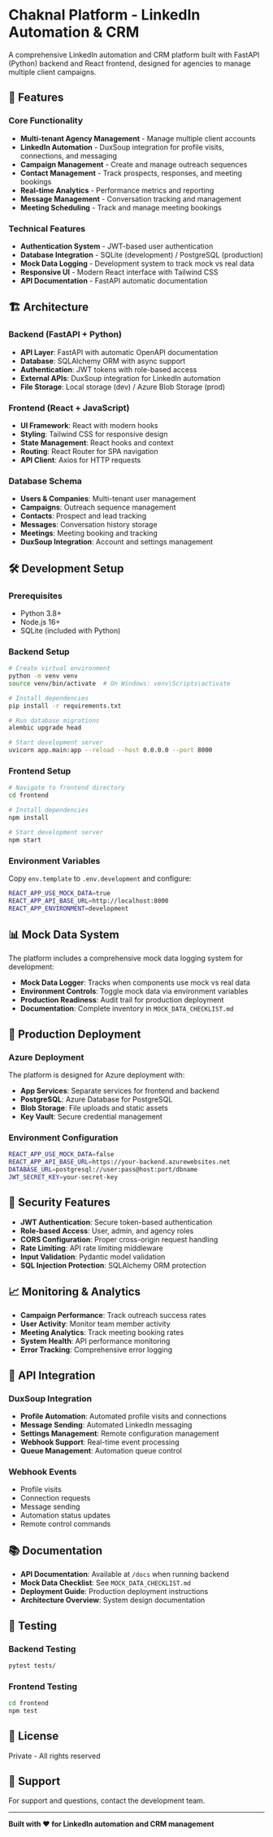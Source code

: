 # Chaknal Platform - LinkedIn Automation & CRM

A comprehensive LinkedIn automation and CRM platform built with FastAPI (Python) backend and React frontend, designed for agencies to manage multiple client campaigns.

## 🚀 Features

### Core Functionality
- **Multi-tenant Agency Management** - Manage multiple client accounts
- **LinkedIn Automation** - DuxSoup integration for profile visits, connections, and messaging
- **Campaign Management** - Create and manage outreach sequences
- **Contact Management** - Track prospects, responses, and meeting bookings
- **Real-time Analytics** - Performance metrics and reporting
- **Message Management** - Conversation tracking and management
- **Meeting Scheduling** - Track and manage meeting bookings

### Technical Features
- **Authentication System** - JWT-based user authentication
- **Database Integration** - SQLite (development) / PostgreSQL (production)
- **Mock Data Logging** - Development system to track mock vs real data
- **Responsive UI** - Modern React interface with Tailwind CSS
- **API Documentation** - FastAPI automatic documentation

## 🏗️ Architecture

### Backend (FastAPI + Python)
- **API Layer**: FastAPI with automatic OpenAPI documentation
- **Database**: SQLAlchemy ORM with async support
- **Authentication**: JWT tokens with role-based access
- **External APIs**: DuxSoup integration for LinkedIn automation
- **File Storage**: Local storage (dev) / Azure Blob Storage (prod)

### Frontend (React + JavaScript)
- **UI Framework**: React with modern hooks
- **Styling**: Tailwind CSS for responsive design
- **State Management**: React hooks and context
- **Routing**: React Router for SPA navigation
- **API Client**: Axios for HTTP requests

### Database Schema
- **Users & Companies**: Multi-tenant user management
- **Campaigns**: Outreach sequence management
- **Contacts**: Prospect and lead tracking
- **Messages**: Conversation history storage
- **Meetings**: Meeting booking and tracking
- **DuxSoup Integration**: Account and settings management

## 🛠️ Development Setup

### Prerequisites
- Python 3.8+
- Node.js 16+
- SQLite (included with Python)

### Backend Setup
```bash
# Create virtual environment
python -m venv venv
source venv/bin/activate  # On Windows: venv\Scripts\activate

# Install dependencies
pip install -r requirements.txt

# Run database migrations
alembic upgrade head

# Start development server
uvicorn app.main:app --reload --host 0.0.0.0 --port 8000
```

### Frontend Setup
```bash
# Navigate to frontend directory
cd frontend

# Install dependencies
npm install

# Start development server
npm start
```

### Environment Variables
Copy `env.template` to `.env.development` and configure:
```bash
REACT_APP_USE_MOCK_DATA=true
REACT_APP_API_BASE_URL=http://localhost:8000
REACT_APP_ENVIRONMENT=development
```

## 📊 Mock Data System

The platform includes a comprehensive mock data logging system for development:

- **Mock Data Logger**: Tracks when components use mock vs real data
- **Environment Controls**: Toggle mock data via environment variables
- **Production Readiness**: Audit trail for production deployment
- **Documentation**: Complete inventory in `MOCK_DATA_CHECKLIST.md`

## 🚀 Production Deployment

### Azure Deployment
The platform is designed for Azure deployment with:
- **App Services**: Separate services for frontend and backend
- **PostgreSQL**: Azure Database for PostgreSQL
- **Blob Storage**: File uploads and static assets
- **Key Vault**: Secure credential management

### Environment Configuration
```bash
REACT_APP_USE_MOCK_DATA=false
REACT_APP_API_BASE_URL=https://your-backend.azurewebsites.net
DATABASE_URL=postgresql://user:pass@host:port/dbname
JWT_SECRET_KEY=your-secret-key
```

## 🔐 Security Features

- **JWT Authentication**: Secure token-based authentication
- **Role-based Access**: User, admin, and agency roles
- **CORS Configuration**: Proper cross-origin request handling
- **Rate Limiting**: API rate limiting middleware
- **Input Validation**: Pydantic model validation
- **SQL Injection Protection**: SQLAlchemy ORM protection

## 📈 Monitoring & Analytics

- **Campaign Performance**: Track outreach success rates
- **User Activity**: Monitor team member activity
- **Meeting Analytics**: Track meeting booking rates
- **System Health**: API performance monitoring
- **Error Tracking**: Comprehensive error logging

## 🤝 API Integration

### DuxSoup Integration
- **Profile Automation**: Automated profile visits and connections
- **Message Sending**: Automated LinkedIn messaging
- **Settings Management**: Remote configuration management
- **Webhook Support**: Real-time event processing
- **Queue Management**: Automation queue control

### Webhook Events
- Profile visits
- Connection requests
- Message sending
- Automation status updates
- Remote control commands

## 📚 Documentation

- **API Documentation**: Available at `/docs` when running backend
- **Mock Data Checklist**: See `MOCK_DATA_CHECKLIST.md`
- **Deployment Guide**: Production deployment instructions
- **Architecture Overview**: System design documentation

## 🧪 Testing

### Backend Testing
```bash
pytest tests/
```

### Frontend Testing
```bash
cd frontend
npm test
```

## 📝 License

Private - All rights reserved

## 👥 Support

For support and questions, contact the development team.

---

**Built with ❤️ for LinkedIn automation and CRM management**